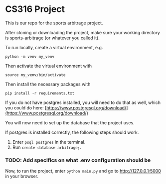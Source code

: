 # CS316 Project

This is our repo for the sports arbitrage project.

After cloning or downloading the project, make sure your working directory is sports-arbitrage (or whatever you called it).

To run locally, create a virtual environment, e.g.

```python -m venv my_venv```

Then activate the virtual environment with

```source my_venv/bin/activate```

Then install the necessary packages with

```pip install -r requirements.txt```

If you do not have postgres installed, you will need to do that as well, which you could do here: [https://www.postgresql.org/download/](https://www.postgresql.org/download/)

You will now need to set up the database that the project uses.

If postgres is installed correctly, the following steps should work.

1. Enter ```psql postgres``` in the terminal.
2. Run ```create database arbitrage;```.

### TODO: Add specifics on what .env configuration should be

Now, to run the project, enter ```python main.py``` and go to http://127.0.0.1:5000 in your browser.




